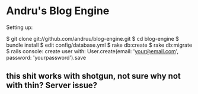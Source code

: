 # Andru's Blog Engine

Setting up:

$ git clone git://github.com/andruu/blog-engine.git
$ cd blog-engine
$ bundle install
$ edit config/database.yml
$ rake db:create
$ rake db:migrate
$ rails console: create user with: User.create(email: 'your@email.com', password: 'yourpassword').save

## this shit works with shotgun, not sure why not with thin? Server issue?